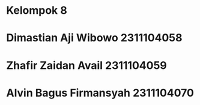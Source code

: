 # Kelompok 8  
# Dimastian Aji Wibowo    2311104058  
# Zhafir Zaidan Avail     2311104059  
# Alvin Bagus Firmansyah  2311104070  
